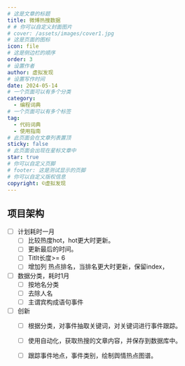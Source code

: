 ```yaml
---
# 这是文章的标题
title: 微博热搜数据
# # 你可以自定义封面图片
# cover: /assets/images/cover1.jpg
# 这是页面的图标
icon: file
# 这是侧边栏的顺序
order: 3
# 设置作者
author: 虚拟发现
# 设置写作时间
date: 2024-05-14
# 一个页面可以有多个分类
category:
  - 编程词典
# 一个页面可以有多个标签
tag:
  - 代码词典
  - 使用指南
# 此页面会在文章列表置顶
sticky: false
# 此页面会出现在星标文章中
star: true
# 你可以自定义页脚
# footer: 这是测试显示的页脚
# 你可以自定义版权信息
copyright: ©虚拟发现
---
```


## 项目架构
- [ ] 计划耗时一月
  - [ ] 比较热度hot，hot更大时更新。
  - [ ] 更新最后的时间。
  - [ ] Titlt长度>= 6
  - [ ] 增加列 热点排名，当排名更大时更新，保留index，
- [ ] 数据分类，耗时1月
  - [ ] 按地名分类
  - [ ] 去除人名
  - [ ] 主谓宾构成语句事件
- [ ] 创新
  - [ ] 根据分类，对事件抽取关键词，对关键词进行事件跟踪。
  - [ ] 使用自动化，获取热搜的文章内容，并保存到数据库中。
  - [ ] 跟踪事件地点，事件类别，绘制舆情热点图谱。
    


